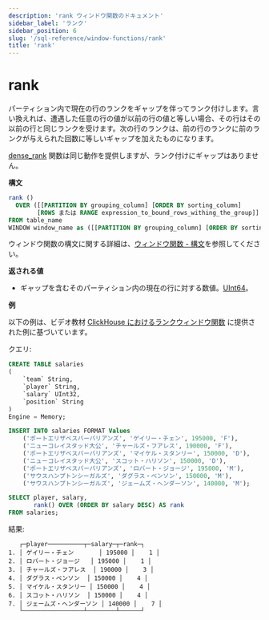 ```yaml
---
description: 'rank ウィンドウ関数のドキュメント'
sidebar_label: 'ランク'
sidebar_position: 6
slug: '/sql-reference/window-functions/rank'
title: 'rank'
---
```





# rank

パーティション内で現在の行のランクをギャップを伴ってランク付けします。言い換えれば、遭遇した任意の行の値が以前の行の値と等しい場合、その行はその以前の行と同じランクを受けます。次の行のランクは、前の行のランクに前のランクが与えられた回数に等しいギャップを加えたものになります。

[dense_rank](./dense_rank.md) 関数は同じ動作を提供しますが、ランク付けにギャップはありません。

**構文**

```sql
rank ()
  OVER ([[PARTITION BY grouping_column] [ORDER BY sorting_column]
        [ROWS または RANGE expression_to_bound_rows_withing_the_group]] | [window_name])
FROM table_name
WINDOW window_name as ([[PARTITION BY grouping_column] [ORDER BY sorting_column])
```

ウィンドウ関数の構文に関する詳細は、[ウィンドウ関数 - 構文](./index.md/#syntax)を参照してください。

**返される値**

- ギャップを含むそのパーティション内の現在の行に対する数値。[UInt64](../data-types/int-uint.md)。

**例**

以下の例は、ビデオ教材 [ClickHouse におけるランクウィンドウ関数](https://youtu.be/Yku9mmBYm_4?si=XIMu1jpYucCQEoXA) に提供された例に基づいています。

クエリ:

```sql
CREATE TABLE salaries
(
    `team` String,
    `player` String,
    `salary` UInt32,
    `position` String
)
Engine = Memory;

INSERT INTO salaries FORMAT Values
    ('ポートエリザベスバーバリアンズ', 'ゲイリー・チェン', 195000, 'F'),
    ('ニューコレイスタッド大公', 'チャールズ・フアレス', 190000, 'F'),
    ('ポートエリザベスバーバリアンズ', 'マイケル・スタンリー', 150000, 'D'),
    ('ニューコレイスタッド大公', 'スコット・ハリソン', 150000, 'D'),
    ('ポートエリザベスバーバリアンズ', 'ロバート・ジョージ', 195000, 'M'),
    ('サウスハンプトンシーガルズ', 'ダグラス・ベンソン', 150000, 'M'),
    ('サウスハンプトンシーガルズ', 'ジェームズ・ヘンダーソン', 140000, 'M');
```

```sql
SELECT player, salary,
       rank() OVER (ORDER BY salary DESC) AS rank
FROM salaries;
```

結果:

```response
   ┌─player──────────┬─salary─┬─rank─┐
1. │ ゲイリー・チェン       │ 195000 │    1 │
2. │ ロバート・ジョージ   │ 195000 │    1 │
3. │ チャールズ・フアレス  │ 190000 │    3 │
4. │ ダグラス・ベンソン  │ 150000 │    4 │
5. │ マイケル・スタンリー │ 150000 │    4 │
6. │ スコット・ハリソン  │ 150000 │    4 │
7. │ ジェームズ・ヘンダーソン │ 140000 │    7 │
   └─────────────────┴────────┴──────┘
```
